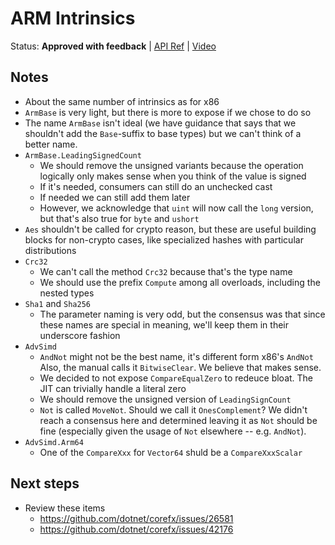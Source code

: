 # ARM Intrinsics

Status: **Approved with feedback** | 
[API Ref](System.Runtime.Intrinsics.Arm.md) |
[Video](https://youtu.be/NuggwegnRf0?t=241)

## Notes

* About the same number of intrinsics as for x86
* `ArmBase` is very light, but there is more to expose if we chose to do so
* The name `ArmBase` isn't ideal (we have guidance that says that we shouldn't
  add the `Base`-suffix to base types) but we can't think of a better name.
* `ArmBase.LeadingSignedCount`
    - We should remove the unsigned variants because the operation logically
      only makes sense when you think of the value is signed
    - If it's needed, consumers can still do an unchecked cast
    - If needed we can still add them later
    - However, we acknowledge that `uint` will now call the `long` version, but
      that's also true for `byte` and `ushort`
* `Aes` shouldn't be called for crypto reason, but these are useful building
  blocks for non-crypto cases, like specialized hashes with particular
  distributions
* `Crc32`
    - We can't call the method `Crc32` because that's the type name
    - We should use the prefix `Compute` among all overloads, including the
      nested types
* `Sha1` and `Sha256`
    - The parameter naming is very odd, but the consensus was that since these
      names are special in meaning, we'll keep them in their underscore fashion
* `AdvSimd`
    - `AndNot` might not be the best name, it's different form x86's `AndNot`
      Also, the manual calls it `BitwiseClear`. We believe that makes sense.
    - We decided to not expose `CompareEqualZero` to redeuce bloat. The JIT can
      trivially handle a literal zero
    - We should remove the unsigned version of `LeadingSignCount`
    - `Not` is called `MoveNot`. Should we call it `OnesComplement`? We didn't
      reach a consensus here and determined leaving it as `Not` should be fine
      (especially given the usage of `Not` elsewhere -- e.g. `AndNot`).
* `AdvSimd.Arm64`
    - One of the `CompareXxx` for `Vector64` shuld be a `CompareXxxScalar` 

## Next steps

* Review these items
  - https://github.com/dotnet/corefx/issues/26581
  - https://github.com/dotnet/corefx/issues/42176